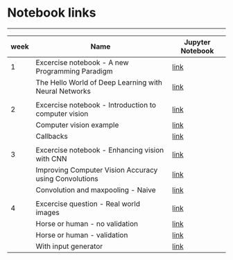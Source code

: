 # Notebook links

________

| week | Name                                                  | Jupyter Notebook                                                                                                                                                                                                                  |
| ---- | ----------------------------------------------------- | --------------------------------------------------------------------------------------------------------------------------------------------------------------------------------------------------------------------------------- |
| 1    | Excercise notebook - A new Programming Paradigm       | [link](https://nbviewer.jupyter.org/github/veb-101/Tensorflow-Speicialization/blob/master/Course%201%20-%20Introduction%20to%20TensorFlow/week%201%20-%20A%20New%20Programming%20Paradigm/Exercise_1_House_Prices_Question.ipynb) |
|      | The Hello World of Deep Learning with Neural Networks | [link](https://nbviewer.jupyter.org/github/veb-101/Tensorflow-Speicialization/blob/master/Course%201%20-%20Introduction%20to%20TensorFlow/week%201%20-%20A%20New%20Programming%20Paradigm/Week1_1_deeplearning.ipynb)             |
|      |                                                       |                                                                                                                                                                                                                                   |
| 2    | Excercise notebook - Introduction to computer vision  | [link](https://nbviewer.jupyter.org/github/veb-101/Tensorflow-Speicialization/blob/master/Course%201%20-%20Introduction%20to%20TensorFlow/week%202%20-%20Introduction%20to%20Computer%20Vision/Exercise2-Question.ipynb)          |
|      | Computer vision example                               | [link](https://nbviewer.jupyter.org/github/veb-101/Tensorflow-Speicialization/blob/master/Course%201%20-%20Introduction%20to%20TensorFlow/week%202%20-%20Introduction%20to%20Computer%20Vision/Week2_1_CV_EX.ipynb)               |
|      | Callbacks                                             | [link](https://nbviewer.jupyter.org/github/veb-101/Tensorflow-Speicialization/blob/master/Course%201%20-%20Introduction%20to%20TensorFlow/week%202%20-%20Introduction%20to%20Computer%20Vision/Week2_2_callbacks.ipynb)           |
|      |                                                       |                                                                                                                                                                                                                                   |
| 3    | Excercise notebook - Enhancing vision with CNN        | [link](https://nbviewer.jupyter.org/github/veb-101/Tensorflow-Speicialization/blob/master/Course%201%20-%20Introduction%20to%20TensorFlow/week%203%20-%20Enhancing%20Vision%20with%20CNN/Excercise-3-Question.ipynb)              |
|      | Improving Computer Vision Accuracy using Convolutions | [link](https://nbviewer.jupyter.org/github/veb-101/Tensorflow-Speicialization/blob/master/Course%201%20-%20Introduction%20to%20TensorFlow/week%203%20-%20Enhancing%20Vision%20with%20CNN/Week_3_1_Using_Convolutions.ipynb)       |
|      | Convolution and maxpooling - Naive                    | [link](https://nbviewer.jupyter.org/github/veb-101/Tensorflow-Speicialization/blob/master/Course%201%20-%20Introduction%20to%20TensorFlow/week%203%20-%20Enhancing%20Vision%20with%20CNN/Week_3_2_Convolutions_Sidebar.ipynb)     |
|      |                                                       |                                                                                                                                                                                                                                   |
| 4    | Excercise question - Real world images                | [link](https://nbviewer.jupyter.org/github/veb-101/Tensorflow-Speicialization/blob/master/Course%201%20-%20Introduction%20to%20TensorFlow/week%204%20-%20Using%20Real-World%20Images/Exercise4-Question.ipynb)                    |
|      | Horse or human - no validation                        | [link](https://nbviewer.jupyter.org/github/veb-101/Tensorflow-Speicialization/blob/master/Course%201%20-%20Introduction%20to%20TensorFlow/week%204%20-%20Using%20Real-World%20Images/Week_4_1_Horse_or_Human_NoValidation.ipynb)  |
|      | Horse or human - validation                           | [link](https://nbviewer.jupyter.org/github/veb-101/Tensorflow-Speicialization/blob/master/Course%201%20-%20Introduction%20to%20TensorFlow/week%204%20-%20Using%20Real-World%20Images/Week_4_2_With_Validation.ipynb)              |
|      | With input generator                                  | [link](https://nbviewer.jupyter.org/github/veb-101/Tensorflow-Speicialization/blob/master/Course%201%20-%20Introduction%20to%20TensorFlow/week%204%20-%20Using%20Real-World%20Images/Week_4_3_Changed_ip_model.ipynb)             |